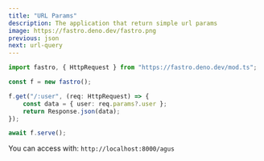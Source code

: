 ```yaml
---
title: "URL Params"
description: The application that return simple url params
image: https://fastro.deno.dev/fastro.png
previous: json
next: url-query
---
```


```ts
import fastro, { HttpRequest } from "https://fastro.deno.dev/mod.ts";

const f = new fastro();

f.get("/:user", (req: HttpRequest) => {
    const data = { user: req.params?.user };
    return Response.json(data);
});

await f.serve();
```

You can access with: `http://localhost:8000/agus`
